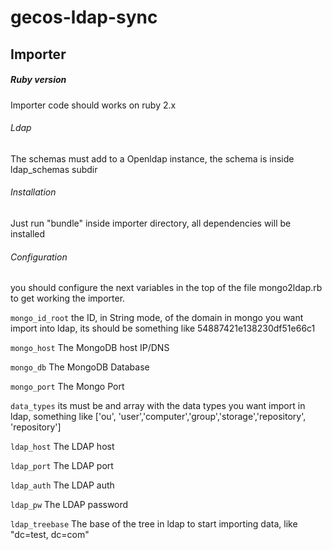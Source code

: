 gecos-ldap-sync
===============


## Importer

##### Ruby version
Importer code should works on ruby 2.x

###### Ldap
The schemas must add to a Openldap instance, the schema is inside ldap_schemas subdir

###### Installation
Just run "bundle" inside importer directory, all dependencies will be installed

###### Configuration
you should configure the next variables in the top of the file mongo2ldap.rb to get working the importer.

``` mongo_id_root ``` the ID, in String mode, of the domain in mongo you want import into ldap, its should be something like 54887421e138230df51e66c1

``` mongo_host ```  The MongoDB host IP/DNS 

``` mongo_db ```  The MongoDB Database

``` mongo_port ``` The Mongo Port

``` data_types ``` its must be and array with the data types you want import in ldap, something like  ['ou', 'user','computer','group','storage','repository', 'repository']

``` ldap_host ``` The LDAP host

``` ldap_port ``` The LDAP port

``` ldap_auth ``` The LDAP auth

``` ldap_pw ``` The LDAP password

``` ldap_treebase ``` The base of the tree in ldap to start importing data, like "dc=test, dc=com"



